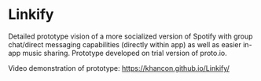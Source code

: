 # Linkify
Detailed prototype vision of a more socialized version of Spotify with group chat/direct messaging capabilities (directly within app) as well as easier in-app music sharing. Prototype developed on trial version of proto.io.

Video demonstration of prototype: https://khancon.github.io/Linkify/
